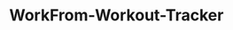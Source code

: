 # WorkFrom-Workout-Tracker

   

    
    
     
     
        
  
    
   
       
   
  
  
     
   
